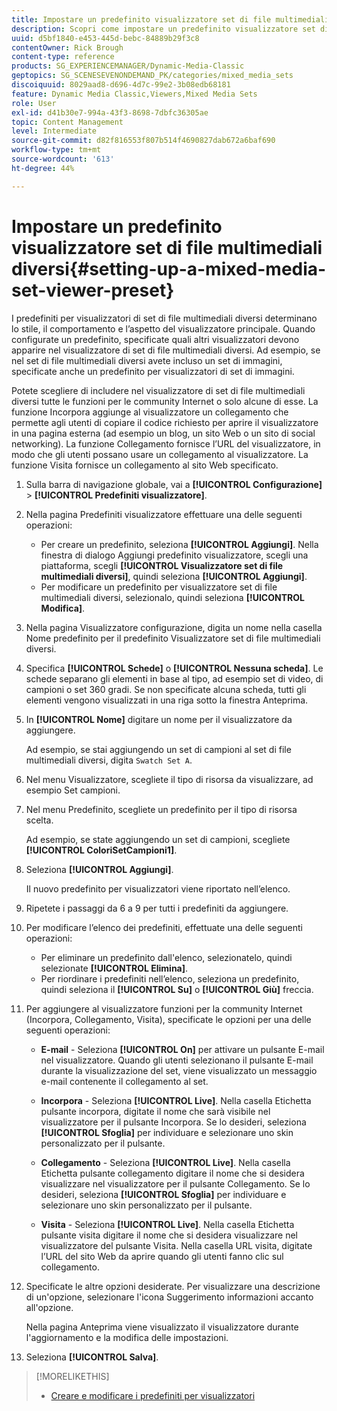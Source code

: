```yaml
---
title: Impostare un predefinito visualizzatore set di file multimediali diversi
description: Scopri come impostare un predefinito visualizzatore set di file multimediali diversi in Adobe Dynamic Media Classic.
uuid: d5bf1840-e453-445d-bebc-84889b29f3c8
contentOwner: Rick Brough
content-type: reference
products: SG_EXPERIENCEMANAGER/Dynamic-Media-Classic
geptopics: SG_SCENESEVENONDEMAND_PK/categories/mixed_media_sets
discoiquuid: 8029aad8-d696-4d7c-99e2-3b08edb68181
feature: Dynamic Media Classic,Viewers,Mixed Media Sets
role: User
exl-id: d41b30e7-994a-43f3-8698-7dbfc36305ae
topic: Content Management
level: Intermediate
source-git-commit: d82f816553f807b514f4690827dab672a6baf690
workflow-type: tm+mt
source-wordcount: '613'
ht-degree: 44%

---
```


# Impostare un predefinito visualizzatore set di file multimediali diversi{#setting-up-a-mixed-media-set-viewer-preset}

I predefiniti per visualizzatori di set di file multimediali diversi determinano lo stile, il comportamento e l’aspetto del visualizzatore principale. Quando configurate un predefinito, specificate quali altri visualizzatori devono apparire nel visualizzatore di set di file multimediali diversi. Ad esempio, se nel set di file multimediali diversi avete incluso un set di immagini, specificate anche un predefinito per visualizzatori di set di immagini.

Potete scegliere di includere nel visualizzatore di set di file multimediali diversi tutte le funzioni per le community Internet o solo alcune di esse. La funzione Incorpora aggiunge al visualizzatore un collegamento che permette agli utenti di copiare il codice richiesto per aprire il visualizzatore in una pagina esterna (ad esempio un blog, un sito Web o un sito di social networking). La funzione Collegamento fornisce l’URL del visualizzatore, in modo che gli utenti possano usare un collegamento al visualizzatore. La funzione Visita fornisce un collegamento al sito Web specificato.

1. Sulla barra di navigazione globale, vai a **[!UICONTROL Configurazione]** > **[!UICONTROL Predefiniti visualizzatore]**.
1. Nella pagina Predefiniti visualizzatore effettuare una delle seguenti operazioni:

   * Per creare un predefinito, seleziona **[!UICONTROL Aggiungi]**. Nella finestra di dialogo Aggiungi predefinito visualizzatore, scegli una piattaforma, scegli **[!UICONTROL Visualizzatore set di file multimediali diversi]**, quindi seleziona **[!UICONTROL Aggiungi]**.
   * Per modificare un predefinito per visualizzatore set di file multimediali diversi, selezionalo, quindi seleziona **[!UICONTROL Modifica]**.

1. Nella pagina Visualizzatore configurazione, digita un nome nella casella Nome predefinito per il predefinito Visualizzatore set di file multimediali diversi.
1. Specifica **[!UICONTROL Schede]** o **[!UICONTROL Nessuna scheda]**. Le schede separano gli elementi in base al tipo, ad esempio set di video, di campioni o set 360 gradi. Se non specificate alcuna scheda, tutti gli elementi vengono visualizzati in una riga sotto la finestra Anteprima.
1. In **[!UICONTROL Nome]** digitare un nome per il visualizzatore da aggiungere.

   Ad esempio, se stai aggiungendo un set di campioni al set di file multimediali diversi, digita `Swatch Set A`.

1. Nel menu Visualizzatore, scegliete il tipo di risorsa da visualizzare, ad esempio Set campioni.
1. Nel menu Predefinito, scegliete un predefinito per il tipo di risorsa scelta.

   Ad esempio, se state aggiungendo un set di campioni, scegliete **[!UICONTROL ColoriSetCampioni1]**.

1. Seleziona **[!UICONTROL Aggiungi]**.

   Il nuovo predefinito per visualizzatori viene riportato nell’elenco.

1. Ripetete i passaggi da 6 a 9 per tutti i predefiniti da aggiungere.
1. Per modificare l’elenco dei predefiniti, effettuate una delle seguenti operazioni:

   * Per eliminare un predefinito dall&#39;elenco, selezionatelo, quindi selezionate **[!UICONTROL Elimina]**.
   * Per riordinare i predefiniti nell’elenco, seleziona un predefinito, quindi seleziona il **[!UICONTROL Su]** o **[!UICONTROL Giù]** freccia.

1. Per aggiungere al visualizzatore funzioni per la community Internet (Incorpora, Collegamento, Visita), specificate le opzioni per una delle seguenti operazioni:

   * **E-mail** - Seleziona **[!UICONTROL On]** per attivare un pulsante E-mail nel visualizzatore. Quando gli utenti selezionano il pulsante E-mail durante la visualizzazione del set, viene visualizzato un messaggio e-mail contenente il collegamento al set.

   * **Incorpora** - Seleziona **[!UICONTROL Live]**. Nella casella Etichetta pulsante incorpora, digitate il nome che sarà visibile nel visualizzatore per il pulsante Incorpora. Se lo desideri, seleziona **[!UICONTROL Sfoglia]** per individuare e selezionare uno skin personalizzato per il pulsante.

   * **Collegamento** - Seleziona **[!UICONTROL Live]**. Nella casella Etichetta pulsante collegamento digitare il nome che si desidera visualizzare nel visualizzatore per il pulsante Collegamento. Se lo desideri, seleziona **[!UICONTROL Sfoglia]** per individuare e selezionare uno skin personalizzato per il pulsante.

   * **Visita** - Seleziona **[!UICONTROL Live]**. Nella casella Etichetta pulsante visita digitare il nome che si desidera visualizzare nel visualizzatore del pulsante Visita. Nella casella URL visita, digitate l’URL del sito Web da aprire quando gli utenti fanno clic sul collegamento.

1. Specificate le altre opzioni desiderate. Per visualizzare una descrizione di un&#39;opzione, selezionare l&#39;icona Suggerimento informazioni accanto all&#39;opzione.

   Nella pagina Anteprima viene visualizzato il visualizzatore durante l&#39;aggiornamento e la modifica delle impostazioni.

1. Seleziona **[!UICONTROL Salva]**.

>[!MORELIKETHIS]
>
>* [Creare e modificare i predefiniti per visualizzatori](application-setup.md#adding_and_editing_viewer_presets)
